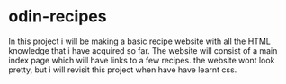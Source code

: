 # odin-recipes
In this project i will be making a basic recipe website with all the HTML knowledge that i have acquired so far.
The website will consist of a main index page which will have links to a few recipes.
the website wont look pretty, but i will revisit this project when have have learnt css.